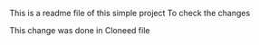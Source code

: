 This is a readme file of this simple project
To check the changes


This change was done in Cloneed file